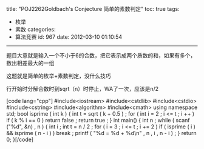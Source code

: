 title: "POJ2262Goldbach's Conjecture 简单的素数判定"
toc: true
tags:
  - 枚举
  - 素数
categories:
  - 算法竞赛
id: 967
date: 2012-03-10 01:10:54
---

题目大意就是输入一个不小于6的合数，把它表示成两个质数的和，如果有多个，数出相差最大的一组

这题就是简单的枚举+素数判定，没什么技巧

行开始时分解合数时到sqrt（n）时停止，WA了一次，应该是n/2

[code lang="cpp"]
#include&lt;iostream&gt;
 #include&lt;cstdlib&gt;
 #include&lt;cstdio&gt;
 #include&lt;cstring&gt;
 #include&lt;algorithm&gt;
 #include&lt;cmath&gt;
 using namespace std;
 bool isprime ( int k )
 {
     int t = sqrt ( k + 0.5 ) ;
     for ( int i = 2  ; i &lt;= t ; i ++ )
         if ( k % i == 0 )
             return false ;
     return true ;
 }
 int main()
 {
     int n ;
     while ( scanf (&quot;%d&quot;, &amp;n) , n )
     {
         int i ;
         int t = n / 2 ;
         for ( i = 3 ; i &lt;= t ; i += 2 )
             if ( isprime ( i ) &amp;&amp; isprime ( n - i ) )
                 break ;
         printf ( &quot;%d = %d + %d\n&quot; , n , i , n - i ) ;
     }
     return 0;
 }[/code]